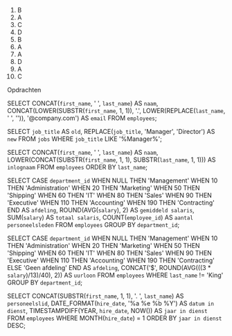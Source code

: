 1. B
2. A
3. C
4. D
5. B
6. A
7. A
8. D
9. A
10. C

Opdrachten

SELECT CONCAT(`first_name`, ' ', `last_name`) AS `naam`,
CONCAT(LOWER(SUBSTR(`first_name`, 1, 1)), '.', LOWER(REPLACE(`last_name`, ' ', '')), '@company.com') AS `email`
FROM `employees`;

SELECT `job_title` AS `old`,
REPLACE(`job_title`, 'Manager', 'Director') AS `new`
FROM `jobs`
WHERE `job_title` LIKE '%Manager%';

SELECT CONCAT(`first_name`, ' ', `last_name`) AS `naam`,
LOWER(CONCAT(SUBSTR(`first_name`, 1, 1), SUBSTR(`last_name`,  1, 1))) AS `inlognaam`
FROM `employees`
ORDER BY `last_name`;

SELECT CASE `department_id` 
		 WHEN NULL THEN 'Management'
	     WHEN 10 THEN 'Administration'
         WHEN 20 THEN 'Marketing'
         WHEN 50 THEN 'Shipping'
         WHEN 60 THEN 'IT'
         WHEN 80 THEN 'Sales'
         WHEN 90 THEN 'Executive'
         WHEN 110 THEN 'Accounting'
         WHEN 190 THEN 'Contracting'
	   END AS `afdeling`,
	   ROUND(AVG(`salary`), 2) AS `gemiddeld salaris`,
       SUM(`salary`) AS `totaal salaris`,
	   COUNT(`employee_id`) AS `aantal personeelsleden`
FROM `employees`
GROUP BY `department_id`;

SELECT CASE `department_id` 
		 WHEN NULL THEN 'Management'
	     WHEN 10 THEN 'Administration'
         WHEN 20 THEN 'Marketing'
         WHEN 50 THEN 'Shipping'
         WHEN 60 THEN 'IT'
         WHEN 80 THEN 'Sales'
         WHEN 90 THEN 'Executive'
         WHEN 110 THEN 'Accounting'
         WHEN 190 THEN 'Contracting'
         ELSE 'Geen afdeling'
	   END AS `afdeling`,
       CONCAT('$', ROUND(AVG(((3 * `salary`)/13)/40), 2)) AS `uurloon`
FROM `employees`
WHERE `last_name` != 'King'
GROUP BY `department_id`;

SELECT CONCAT(SUBSTR(`first_name`, 1, 1), '. ', `last_name`) AS `personeelslid`,
DATE_FORMAT(`hire_date`, '%a %e %b %Y') AS `datum in dienst`,
TIMESTAMPDIFF(YEAR, `hire_date`, NOW()) AS `jaar in dienst`
FROM `employees`
WHERE MONTH(`hire_date`) = 1
ORDER BY `jaar in dienst` DESC;
